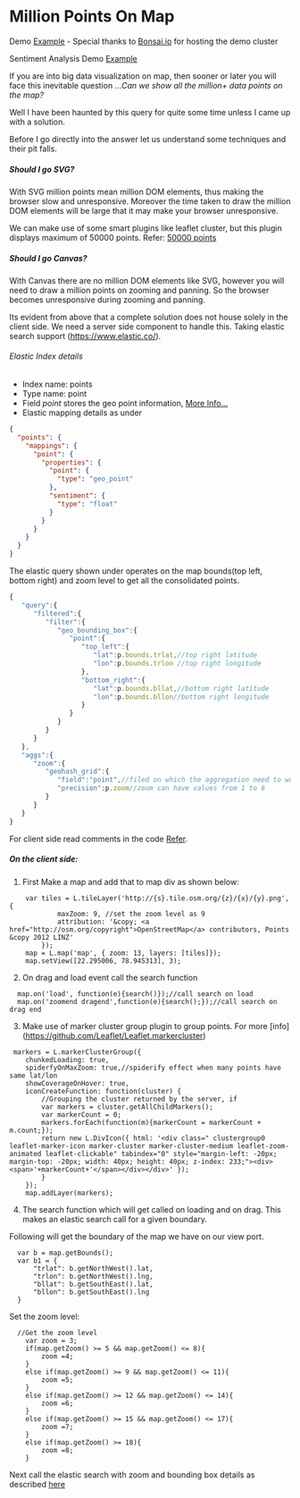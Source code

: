 # Million Points On Map
Demo [Example](http://cyrilcherian.github.io/million-points-on-map/simpleMap.html) - Special thanks to [Bonsai.io](https://bonsai.io/) for hosting the demo cluster

Sentiment Analysis Demo [Example](http://cyrilcherian.github.io/million-points-on-map/myMap.html)

If you are into big data visualization on map, then sooner or later you will face this inevitable question ...*Can we show all the million+ data points  on the map?*

Well I have been haunted by this query for quite some time unless I came up with a solution.

Before I go directly into the answer let us understand some techniques and their pit falls.

##### Should I go SVG?
With SVG million points mean million DOM elements, thus making the browser slow and unresponsive.
Moreover the time taken to draw the million DOM elements will be large that it may make your browser unresponsive.

We can make use of some smart plugins like leaflet cluster, but this plugin displays maximum of 50000 points.
Refer: [50000 points](http://leaflet.github.io/Leaflet.markercluster/example/marker-clustering-realworld.50000.html)

##### Should I go Canvas?
With Canvas there are no million DOM elements like SVG, however you will need to draw a million points on zooming and panning.
So the browser becomes unresponsive during zooming and panning.

Its evident from above that a complete solution does not house solely in the client side. We need a server side component to handle this. 
Taking elastic search support (https://www.elastic.co/).

###### Elastic Index details
* Index name: points
* Type name: point
* Field *point* stores the geo point information, [More Info...](https://www.elastic.co/guide/en/elasticsearch/reference/1.3/mapping-geo-point-type.html)
* Elastic mapping details as under

```json
{
  "points": {
    "mappings": {
      "point": {
        "properties": {
          "point": {
            "type": "geo_point"
          },
          "sentiment": {
            "type": "float"
          }
        }
      }
    }
  }
}
```

The elastic query shown under operates on the map bounds(top left, bottom right) and zoom level to get all the consolidated points.

```javascript
{
   "query":{
      "filtered":{
         "filter":{
            "geo_bounding_box":{
               "point":{
                  "top_left":{
                     "lat":p.bounds.trlat,//top right latitude
                     "lon":p.bounds.trlon //top right longitude
                  },
                  "bottom_right":{
                     "lat":p.bounds.bllat,//bottom right latitude
                     "lon":p.bounds.bllon//bottom right longitude
                  }
               }
            }
         }
      }
   },
   "aggs":{
      "zoom":{
         "geohash_grid":{
            "field":"point",//filed on which the aggregation need to work
            "precision":p.zoom//zoom can have values from 1 to 8
         }
      }
   }
}
```
For client side read comments in the code
[Refer](https://github.com/cyrilcherian/million-points-on-map/blob/gh-pages/simpleMap.html#L24-103).

##### On the client side:

1) First Make a map and add that to map div as shown below:
```
    var tiles = L.tileLayer('http://{s}.tile.osm.org/{z}/{x}/{y}.png', {
			maxZoom: 9, //set the zoom level as 9
			attribution: '&copy; <a href="http://osm.org/copyright">OpenStreetMap</a> contributors, Points &copy 2012 LINZ'
		});
    map = L.map('map', { zoom: 13, layers: [tiles]});
    map.setView([22.295006, 78.945313], 3);
```

2) On drag and load event call the search function
```
  map.on('load', function(e){search()});//call search on load
  map.on('zoomend dragend',function(e){search();});//call search on drag end
```
3) Make use of marker cluster group plugin to group points. For more [info] (https://github.com/Leaflet/Leaflet.markercluster)

```
 markers = L.markerClusterGroup({
    chunkedLoading: true,
    spiderfyOnMaxZoom: true,//spiderify effect when many points have same lat/lon
    showCoverageOnHover: true,
    iconCreateFunction: function(cluster) {
        //Grouping the cluster returned by the server, if 
        var markers = cluster.getAllChildMarkers();
        var markerCount = 0;
        markers.forEach(function(m){markerCount = markerCount + m.count;});
        return new L.DivIcon({ html: '<div class=" clustergroup0 leaflet-marker-icon marker-cluster marker-cluster-medium leaflet-zoom-animated leaflet-clickable" tabindex="0" style="margin-left: -20px; margin-top: -20px; width: 40px; height: 40px; z-index: 233;"><div><span>'+markerCount+'</span></div></div>' });
        }
    });
    map.addLayer(markers);
```

4) The search function which will get called on loading and on drag. This makes an elastic search call for a given boundary.

Following will get the boundary of the map we have on our view port.

```
  var b = map.getBounds();
  var b1 = {
      "trlat": b.getNorthWest().lat,
      "trlon": b.getNorthWest().lng, 
      "bllat": b.getSouthEast().lat, 
      "bllon": b.getSouthEast().lng
  }
```
Set the zoom level:

```
  //Get the zoom level
    var zoom = 3;
    if(map.getZoom() >= 5 && map.getZoom() <= 8){
        zoom =4;
    }
    else if(map.getZoom() >= 9 && map.getZoom() <= 11){
        zoom =5;
    }
    else if(map.getZoom() >= 12 && map.getZoom() <= 14){
        zoom =6;
    }
    else if(map.getZoom() >= 15 && map.getZoom() <= 17){
        zoom =7;
    }
    else if(map.getZoom() >= 18){
        zoom =8;
    }
```

Next call the elastic search with zoom and bounding box details as described [here](#elastic-index-details)


